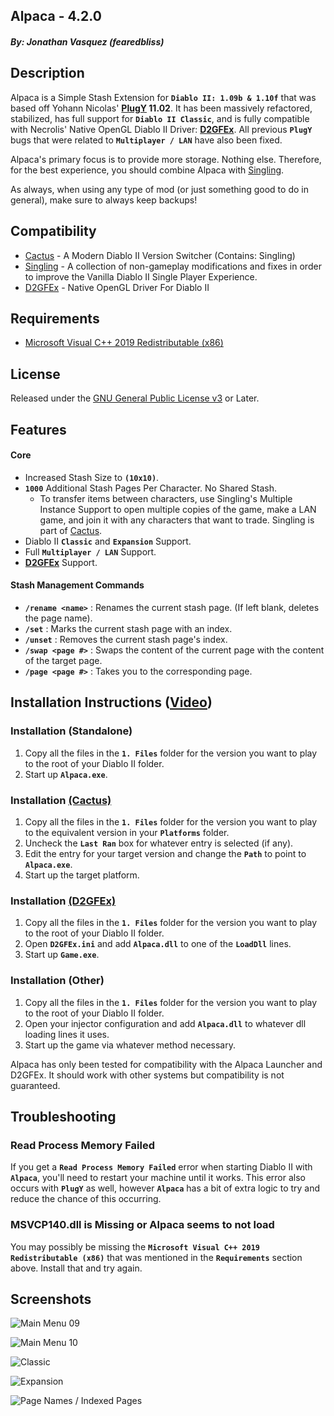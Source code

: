 ## Alpaca - 4.2.0
##### By: Jonathan Vasquez (fearedbliss)

## Description

Alpaca is a Simple Stash Extension for **`Diablo II: 1.09b & 1.10f`**
that was based off Yohann Nicolas' **[PlugY](http://plugy.free.fr/en/index.html) 11.02**.
It has been massively refactored, stabilized, has full support for
**`Diablo II Classic`**, and is fully compatible with Necrolis' Native OpenGL Diablo II Driver:
**[D2GFEx](https://d2mods.info/forum/viewtopic.php?f=5&t=65312)**. All previous **`PlugY`** bugs
that were related to **`Multiplayer / LAN`** have also been fixed.

Alpaca's primary focus is to provide more storage. Nothing else. Therefore, for the
best experience, you should combine Alpaca with [Singling](https://github.com/fearedbliss/Cactus/blob/master/README-SINGLING.md).

As always, when using any type of mod (or just something good to do in general), make sure to always keep backups!

## Compatibility

- [Cactus](https://github.com/fearedbliss/Cactus) -
  A Modern Diablo II Version Switcher (Contains: Singling)
- [Singling](https://github.com/fearedbliss/Cactus/blob/master/README-SINGLING.md) -
  A collection of non-gameplay modifications and fixes in
  order to improve the Vanilla Diablo II Single Player Experience.
- [D2GFEx](https://d2mods.info/forum/viewtopic.php?f=5&t=65312) - Native OpenGL Driver For Diablo II

## Requirements

- [Microsoft Visual C++ 2019 Redistributable (x86)](https://aka.ms/vs/16/release/VC_redist.x86.exe)

## License

Released under the [GNU General Public License v3](LICENSE.md) or Later.

## Features

#### Core

- Increased Stash Size to **`(10x10)`**.
- **`1000`** Additional Stash Pages Per Character. No Shared Stash.
    - To transfer items between characters, use Singling's Multiple Instance
      Support to open multiple copies of the game, make a LAN game, and join it
      with any characters that want to trade. Singling is part of
      [Cactus](https://github.com/fearedbliss/Cactus).
- Diablo II **`Classic`** and **`Expansion`** Support.
- Full **`Multiplayer / LAN`** Support.
- **[D2GFEx](https://d2mods.info/forum/viewtopic.php?f=5&t=65312)** Support.

#### Stash Management Commands

- **`/rename <name>`** : Renames the current stash page. (If left blank, deletes the page name).
- **`/set`** : Marks the current stash page with an index.
- **`/unset`** : Removes the current stash page's index.
- **`/swap <page #>`** : Swaps the content of the current page with the content of the target page.
- **`/page <page #>`** : Takes you to the corresponding page.

## Installation Instructions ([Video](https://odysee.com/@TheCactusSanctuary:f/-Diablo-II--Alpaca---A-Simple-Stash-Extension-for-Diablo-II-1.09b---1.10f:5))

### Installation (Standalone)

1. Copy all the files in the **`1. Files`** folder for the version you want to play to the root of your Diablo II folder.
1. Start up **`Alpaca.exe`**.

### Installation [(Cactus)](https://github.com/fearedbliss/Cactus)

1. Copy all the files in the **`1. Files`** folder for the version you want to play to the equivalent version in your **`Platforms`** folder.
1. Uncheck the **`Last Ran`** box for whatever entry is selected (if any).
1. Edit the entry for your target version and change the **`Path`** to point to **`Alpaca.exe`**.
1. Start up the target platform.

### Installation [(D2GFEx)](https://d2mods.info/forum/viewtopic.php?f=5&t=65312)

1. Copy all the files in the **`1. Files`** folder for the version you want to play to the root of your Diablo II folder.
2. Open **`D2GFEx.ini`** and add **`Alpaca.dll`** to one of the **`LoadDll`** lines.
3. Start up **`Game.exe`**.

### Installation (Other)

1. Copy all the files in the **`1. Files`** folder for the version you want to play to the root of your Diablo II folder.
1. Open your injector configuration and add **`Alpaca.dll`** to whatever dll loading lines it uses.
1. Start up the game via whatever method necessary.

Alpaca has only been tested for compatibility with the Alpaca Launcher and D2GFEx.
It should work with other systems but compatibility is not guaranteed.

## Troubleshooting

### Read Process Memory Failed

If you get a **`Read Process Memory Failed`** error when starting Diablo II
with **`Alpaca`**, you'll need to restart your machine until it works. This error
also occurs with **`PlugY`** as well, however **`Alpaca`** has a bit of extra
logic to try and reduce the chance of this occurring.

### MSVCP140.dll is Missing or Alpaca seems to not load

You may possibly be missing the **`Microsoft Visual C++ 2019 Redistributable (x86)`**
that was mentioned in the **`Requirements`** section above. Install that and try again.

## Screenshots

![Main Menu 09](https://i.imgur.com/Aypyp8i.jpg)

![Main Menu 10](https://i.imgur.com/4yVSEIB.jpg)

![Classic](https://i.imgur.com/lg039Rd.jpg)

![Expansion](https://i.imgur.com/PAjQ03J.jpg)

![Page Names / Indexed Pages](https://i.imgur.com/wniPrfA.jpg)